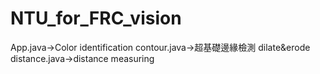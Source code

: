 # NTU_for_FRC_vision
App.java->Color identification
contour.java->超基礎邊緣檢測 dilate&erode
distance.java->distance measuring
